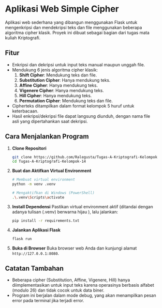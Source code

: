 # Aplikasi Web Simple Cipher

Aplikasi web sederhana yang dibangun menggunakan Flask untuk mengenkripsi dan mendekripsi teks dan file menggunakan beberapa algoritma cipher klasik. Proyek ini dibuat sebagai bagian dari tugas mata kuliah Kriptografi.

## Fitur

- Enkripsi dan dekripsi untuk input teks manual maupun unggah file.
- Mendukung 6 jenis algoritma cipher klasik:
  1.  **Shift Cipher**: Mendukung teks dan file.
  2.  **Substitution Cipher**: Hanya mendukung teks.
  3.  **Affine Cipher**: Hanya mendukung teks.
  4.  **Vigenere Cipher**: Hanya mendukung teks.
  5.  **Hill Cipher**: Hanya mendukung teks.
  6.  **Permutation Cipher**: Mendukung teks dan file.
- Cipherteks ditampilkan dalam format kelompok 5 huruf untuk keterbacaan.
- Hasil enkripsi/dekripsi file dapat langsung diunduh, dengan nama file asli yang dipertahankan saat dekripsi.

## Cara Menjalankan Program

1.  **Clone Repositori**
    ```bash
    git clone https://github.com/Ralegusta/Tugas-A-Kriptografi-Kelompok-14.git
    cd Tugas-A-Kriptografi-Kelompok-14
    ```

2.  **Buat dan Aktifkan Virtual Environment**
    ```bash
    # Membuat virtual environment
    python -m venv .venv

    # Mengaktifkan di Windows (PowerShell)
    .\.venv\Scripts\activate
    ```

3.  **Install Dependensi**
    Pastikan virtual environment aktif (ditandai dengan adanya tulisan (.venv) berwarna hijau ), lalu jalankan:
    ```bash
    pip install -r requirements.txt
    ```

4.  **Jalankan Aplikasi Flask**
    ```bash
    flask run
    ```

5.  **Buka di Browser**
    Buka browser web Anda dan kunjungi alamat `http://127.0.0.1:8080`.

## Catatan Tambahan

- Beberapa cipher (Substitution, Affine, Vigenere, Hill) hanya diimplementasikan untuk input teks karena operasinya berbasis alfabet (modulo 26) dan tidak cocok untuk data biner.
- Program ini berjalan dalam mode debug, yang akan menampilkan pesan error pada terminal jika terjadi error.
